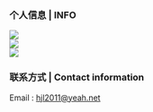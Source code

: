 ### 个人信息 | INFO

<a href="https://github.com/hjl2011">
  <img src="https://github-readme-stats.vercel.app/api?username=hjl2011&show_icons=true" />
</a>
<br>
<a href="https://github.com/hjl2011">
  <img src="https://github-profile-trophy.vercel.app/?username=hjl2011" />
</a>
<br>
<a href="https://github.com/hjl2011">
  <img src="https://github-readme-streak-stats.herokuapp.com/?user=hjl2011" />
</a>

### 联系方式 | Contact information

Email : hjl2011@yeah.net
